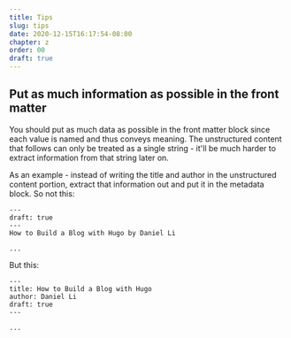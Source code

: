 ```yaml
---
title: Tips
slug: tips
date: 2020-12-15T16:17:54-08:00
chapter: z
order: 00
draft: true
---
```


## Put as much information as possible in the front matter

You should put as much data as possible in the front matter block since each value is named and thus conveys meaning. The unstructured content that follows can only be treated as a single string - it'll be much harder to extract information from that string later on.

As an example - instead of writing the title and author in the unstructured content portion, extract that information out and put it in the metadata block. So not this:

```
---
draft: true
---
How to Build a Blog with Hugo by Daniel Li

...
```

But this:

```
---
title: How to Build a Blog with Hugo
author: Daniel Li
draft: true
---

...
```
